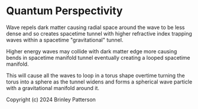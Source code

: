 # Quantum Perspectivity

Wave repels dark matter causing radial space around the wave to be less dense and so creates spacetime tunnel with higher refractive index trapping waves within a spacetime "gravitational" tunnel. 
 
Higher energy waves may collide with dark matter edge more causing bends in spacetime manifold tunnel eventually creating a looped spacetime manifold.
 
This will cause all the waves to loop in a torus shape overtime turning the torus into a sphere as the tunnel widens and forms a spherical wave particle with a gravitational manifold around it.

Copyright (c) 2024 Brinley Patterson
